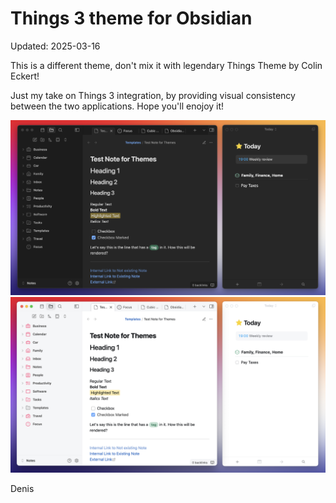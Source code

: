 # Things 3 theme for Obsidian
Updated: 2025-03-16

This is a different theme, don't mix it with legendary Things Theme by Colin Eckert!

Just my take on Things 3 integration, by providing visual consistency between the two applications. 
Hope you'll enojoy it!

![](https://github.com/MrParalloid/obsidian-things/blob/main/2025-03-16%20Things%20Dark.jpeg)
![](https://github.com/MrParalloid/obsidian-things/blob/main/2025-03-16%20Things%20Light.jpeg)

Denis
